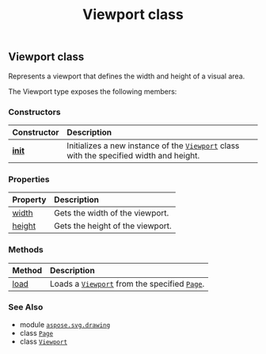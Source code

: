 ﻿---
title: Viewport class
second_title: Aspose.SVG for Python via .NET API References
description: 
type: docs
weight: 290
url: /python-net/aspose.svg.drawing/viewport/
is_root: false
---

## Viewport class

Represents a viewport that defines the width and height of a visual area.



The Viewport type exposes the following members:

### Constructors
| Constructor | Description |
| :- | :- |
| [__init__](/svg/python-net/aspose.svg.drawing/viewport/__init__/#aspose.svg.drawing.Length-aspose.svg.drawing.Length) | Initializes a new instance of the [`Viewport`](/svg/python-net/aspose.svg.drawing/viewport) class with the specified width and height. |


### Properties
| Property | Description |
| :- | :- |
| [width](/svg/python-net/aspose.svg.drawing/viewport/width) | Gets the width of the viewport. |
| [height](/svg/python-net/aspose.svg.drawing/viewport/height) | Gets the height of the viewport. |


### Methods
| Method | Description |
| :- | :- |
| [load](/svg/python-net/aspose.svg.drawing/viewport/load/#aspose.svg.drawing.Page) | Loads a [`Viewport`](/svg/python-net/aspose.svg.drawing/viewport) from the specified [`Page`](/svg/python-net/aspose.svg.drawing/page). |



### See Also
* module [`aspose.svg.drawing`](..)
* class [`Page`](/svg/python-net/aspose.svg.drawing/page)
* class [`Viewport`](/svg/python-net/aspose.svg.drawing/viewport)
